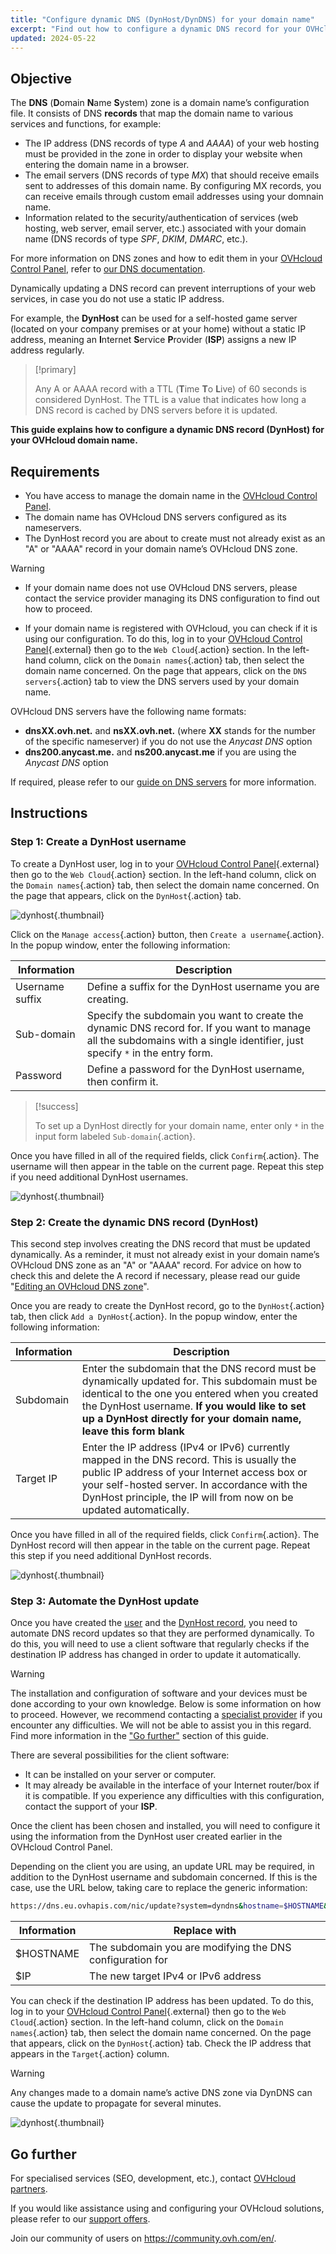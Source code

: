 ```yaml
---
title: "Configure dynamic DNS (DynHost/DynDNS) for your domain name"
excerpt: "Find out how to configure a dynamic DNS record for your OVHcloud domain name"
updated: 2024-05-22
---
```


## Objective

The **DNS** (**D**omain **N**ame **S**ystem) zone is a domain name’s configuration file. It consists of DNS **records** that map the domain name to various services and functions, for example:

- The IP address (DNS records of type *A* and *AAAA*) of your web hosting must be provided in the zone in order to display your website when entering the domain name in a browser.
- The email servers (DNS records of type *MX*) that should receive emails sent to addresses of this domain name. By configuring MX records, you can receive emails through custom email addresses using your domnain name.
- Information related to the security/authentication of services (web hosting, web server, email server, etc.) associated with your domain name (DNS records of type *SPF*, *DKIM*, *DMARC*, etc.).

For more information on DNS zones and how to edit them in your [OVHcloud Control Panel](/links/manager), refer to [our DNS documentation](/pages/web_cloud/domains/dns_zone_edit).

Dynamically updating a DNS record can prevent interruptions of your web services, in case you do not use a static IP address.

For example, the **DynHost** can be used for a self-hosted game server (located on your company premises or at your home) without a static IP address, meaning an **I**nternet **S**ervice **P**rovider (**ISP**) assigns a new IP address regularly.

> [!primary]
>
> Any A or AAAA record with a TTL (**T**ime **T**o **L**ive) of 60 seconds is considered DynHost. The TTL is a value that indicates how long a DNS record is cached by DNS servers before it is updated.
>

**This guide explains how to configure a dynamic DNS record (DynHost) for your OVHcloud domain name.**

## Requirements

- You have access to manage the domain name in the [OVHcloud Control Panel](/links/manager).
- The domain name has OVHcloud DNS servers configured as its nameservers.
- The DynHost record you are about to create must not already exist as an "A" or "AAAA" record in your domain name’s OVHcloud DNS zone.

> [!warning]
>
> - If your domain name does not use OVHcloud DNS servers, please contact the service provider managing its DNS configuration to find out how to proceed.
> 
> - If your domain name is registered with OVHcloud, you can check if it is using our configuration. To do this, log in to your [OVHcloud Control Panel](/links/manager){.external} then go to the `Web Cloud`{.action} section. In the left-hand column, click on the `Domain names`{.action} tab, then select the domain name concerned. On the page that appears, click on the `DNS servers`{.action} tab to view the DNS servers used by your domain name. 
>
> OVHcloud DNS servers have the following name formats: 
>
> - **dnsXX.ovh.net.** and **nsXX.ovh.net.** (where **XX** stands for the number of the specific nameserver) if you do not use the *Anycast DNS* option
> - **dns200.anycast.me.** and **ns200.anycast.me** if you are using the *Anycast DNS* option
> 
> If required, please refer to our [guide on DNS servers](/pages/web_cloud/domains/dns_server_general_information) for more information.
>

## Instructions

### Step 1: Create a DynHost username <a name="step1"></a>

To create a DynHost user, log in to your [OVHcloud Control Panel](/links/manager){.external} then go to the `Web Cloud`{.action} section. In the left-hand column, click on the `Domain names`{.action} tab, then select the domain name concerned. On the page that appears, click on the `DynHost`{.action} tab.

![dynhost](images/tab.png){.thumbnail}

Click on the `Manage access`{.action} button, then `Create a username`{.action}. In the popup window, enter the following information:

|Information|Description|
|---|---|
|Username suffix|Define a suffix for the DynHost username you are creating.|
|Sub-domain|Specify the subdomain you want to create the dynamic DNS record for. If you want to manage all the subdomains with a single identifier, just specify `*` in the entry form.|
|Password|Define a password for the DynHost username, then confirm it.|

> [!success]
>
> To set up a DynHost directly for your domain name, enter only `*` in the input form labeled `Sub-domain`{.action}.
>

Once you have filled in all of the required fields, click `Confirm`{.action}. The username will then appear in the table on the current page. Repeat this step if you need additional DynHost usernames.

![dynhost](images/create-a-dynhost-username.png){.thumbnail}

### Step 2: Create the dynamic DNS record (DynHost) <a name="step2"></a>

This second step involves creating the DNS record that must be updated dynamically. As a reminder, it must not already exist in your domain name’s OVHcloud DNS zone as an "A" or "AAAA" record. For advice on how to check this and delete the A record if necessary, please read our guide "[Editing an OVHcloud DNS zone](/pages/web_cloud/domains/dns_zone_edit)".

Once you are ready to create the DynHost record, go to the `DynHost`{.action} tab, then click `Add a DynHost`{.action}. In the popup window, enter the following information:

|Information|Description|
|---|---|
|Subdomain|Enter the subdomain that the DNS record must be dynamically updated for. This subdomain must be identical to the one you entered when you created the DynHost username. **If you would like to set up a DynHost directly for your domain name, leave this form blank**|
|Target IP|Enter the IP address (IPv4 or IPv6) currently mapped in the DNS record. This is usually the public IP address of your Internet access box or your self-hosted server. In accordance with the DynHost principle, the IP will from now on be updated automatically.|

Once you have filled in all of the required fields, click `Confirm`{.action}. The DynHost record will then appear in the table on the current page. Repeat this step if you need additional DynHost records.

![dynhost](images/create-a-dynhost.png){.thumbnail}

### Step 3: Automate the DynHost update

Once you have created the [user](#step1) and the [DynHost record](#step2), you need to automate DNS record updates so that they are performed dynamically. To do this, you will need to use a client software that regularly checks if the destination IP address has changed in order to update it automatically.

> [!warning]
>
> The installation and configuration of software and your devices must be done according to your own knowledge. Below is some information on how to proceed. However, we recommend contacting a [specialist provider](/links/partner) if you encounter any difficulties. We will not be able to assist you in this regard. 
> Find more information in the ["Go further"](#go-further) section of this guide.
>

There are several possibilities for the client software: 

- It can be installed on your server or computer.
- It may already be available in the interface of your Internet router/box if it is compatible. If you experience any difficulties with this configuration, contact the support of your **ISP**.

Once the client has been chosen and installed, you will need to configure it using the information from the DynHost user created earlier in the OVHcloud Control Panel.

Depending on the client you are using, an update URL may be required, in addition to the DynHost username and subdomain concerned. If this is the case, use the URL below, taking care to replace the generic information:

```bash
https://dns.eu.ovhapis.com/nic/update?system=dyndns&hostname=$HOSTNAME&myip=$IP
```

|Information|Replace with|
|---|---|
|$HOSTNAME|The subdomain you are modifying the DNS configuration for|
|$IP|The new target IPv4 or IPv6 address|

You can check if the destination IP address has been updated. To do this, log in to your [OVHcloud Control Panel](/links/manager){.external} then go to the `Web Cloud`{.action} section. In the left-hand column, click on the `Domain names`{.action} tab, then select the domain name concerned. On the page that appears, click on the `DynHost`{.action} tab. Check the IP address that appears in the `Target`{.action} column.

> [!warning]
>
> Any changes made to a domain name’s active DNS zone via DynDNS can cause the update to propagate for several minutes.
>

![dynhost](images/target.png){.thumbnail}

## Go further <a name="go-further"></a>

For specialised services (SEO, development, etc.), contact [OVHcloud partners](/links/partner).

If you would like assistance using and configuring your OVHcloud solutions, please refer to our [support offers](/links/support).

Join our community of users on <https://community.ovh.com/en/>. 